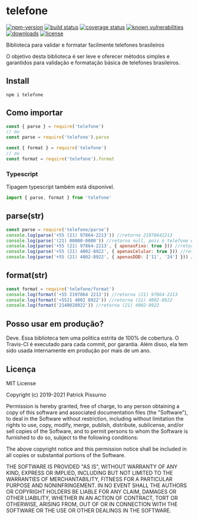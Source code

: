 # telefone

[![npm-version](https://img.shields.io/npm/v/telefone.svg)](https://www.npmjs.com/package/telefone)
[![build status](https://travis-ci.org/patrickpissurno/node-telefone.svg?branch=master)](https://travis-ci.org/patrickpissurno/node-telefone)
[![coverage status](https://coveralls.io/repos/github/patrickpissurno/node-telefone/badge.svg?branch=master)](https://coveralls.io/github/patrickpissurno/node-telefone?branch=master)
[![known vulnerabilities](https://snyk.io/test/github/patrickpissurno/node-telefone/badge.svg)](https://snyk.io/test/github/patrickpissurno/node-telefone)
[![downloads](https://img.shields.io/npm/dt/telefone.svg)](http://npm-stats.com/~packages/telefone)
[![license](https://img.shields.io/github/license/patrickpissurno/node-telefone.svg?maxAge=1800)](https://github.com/patrickpissurno/node-telefone/blob/master/LICENSE)

Biblioteca para validar e formatar facilmente telefones brasileiros

O objetivo desta biblioteca é ser leve e oferecer métodos simples e garantidos para validação e formatação básica de telefones brasileiros.

## Install

```
npm i telefone
```

## Como importar

```js
const { parse } = require('telefone')
// ou
const parse = require('telefone').parse

const { format } = require('telefone')
// ou
const format = require('telefone').format
```

### Typescript

Tipagem typescript também está disponível.

```ts
import { parse, format } from 'telefone'
```

## parse(str)

```js
const parse = require('telefone/parse')
console.log(parse('+55 (21) 97864-2213')) //retorna 21978642213
console.log(parse('(21) 00000-0000')) //retorna null, pois o telefone é inválido
console.log(parse('+55 (21) 97864-2213', { apenasFixo: true })) //retorna null, pois o telefone não é fixo
console.log(parse('+55 (21) 4002-8922', { apenasCelular: true })) //retorna null, pois o telefone não é celular
console.log(parse('+55 (21) 4002-8922', { apenasDDD: ['11', '24'] })) //retorna null, pois o telefone não é de um dos DDDs informados
```

## format(str)

```js
const format = require('telefone/format')
console.log(format('+55 2197864 2213')) //retorna (21) 97864-2213
console.log(format('+5521 4002 8922')) //retorna (21) 4002-8922
console.log(format('2140028922')) //retorna (21) 4002-8922
```

## Posso usar em produção?

Deve. Essa biblioteca tem uma política estrita de 100% de cobertura. O Travis-CI é executado para cada commit, por garantia. Além disso, ela tem sido usada internamente em produção por mais de um ano.

## Licença

MIT License

Copyright (c) 2019-2021 Patrick Pissurno

Permission is hereby granted, free of charge, to any person obtaining a copy
of this software and associated documentation files (the "Software"), to deal
in the Software without restriction, including without limitation the rights
to use, copy, modify, merge, publish, distribute, sublicense, and/or sell
copies of the Software, and to permit persons to whom the Software is
furnished to do so, subject to the following conditions:

The above copyright notice and this permission notice shall be included in all
copies or substantial portions of the Software.

THE SOFTWARE IS PROVIDED "AS IS", WITHOUT WARRANTY OF ANY KIND, EXPRESS OR
IMPLIED, INCLUDING BUT NOT LIMITED TO THE WARRANTIES OF MERCHANTABILITY,
FITNESS FOR A PARTICULAR PURPOSE AND NONINFRINGEMENT. IN NO EVENT SHALL THE
AUTHORS OR COPYRIGHT HOLDERS BE LIABLE FOR ANY CLAIM, DAMAGES OR OTHER
LIABILITY, WHETHER IN AN ACTION OF CONTRACT, TORT OR OTHERWISE, ARISING FROM,
OUT OF OR IN CONNECTION WITH THE SOFTWARE OR THE USE OR OTHER DEALINGS IN THE
SOFTWARE.

